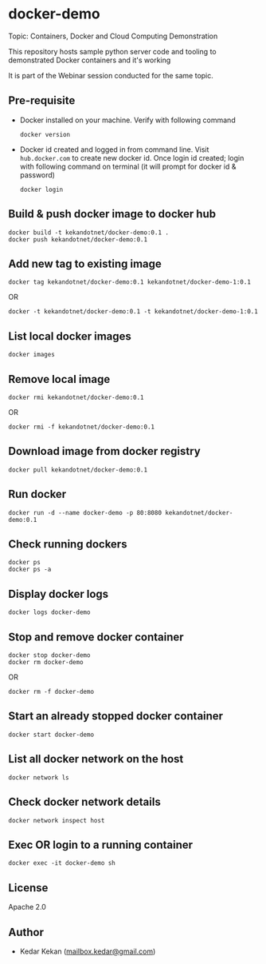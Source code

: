 # docker-demo
Topic: Containers, Docker and Cloud Computing Demonstration

This repository hosts sample python server code and tooling to demonstrated Docker containers and it's working

It is part of the Webinar session conducted for the same topic.

## Pre-requisite
- Docker installed on your machine.
  Verify with following command
  ```
  docker version
  ```
- Docker id created and logged in from command line.
  Visit `hub.docker.com` to create new docker id. Once login id created; login with following command on terminal (it will prompt for docker id & password)
  ```
  docker login
  ```

## Build & push docker image to docker hub
```
docker build -t kekandotnet/docker-demo:0.1 .
docker push kekandotnet/docker-demo:0.1
```

## Add new tag to existing image
```
docker tag kekandotnet/docker-demo:0.1 kekandotnet/docker-demo-1:0.1
```
OR
```
docker -t kekandotnet/docker-demo:0.1 -t kekandotnet/docker-demo-1:0.1
```

## List local docker images
```
docker images
```
## Remove local image
```
docker rmi kekandotnet/docker-demo:0.1
```
OR
```
docker rmi -f kekandotnet/docker-demo:0.1
```
## Download image from docker registry
```
docker pull kekandotnet/docker-demo:0.1
```

## Run docker
```
docker run -d --name docker-demo -p 80:8080 kekandotnet/docker-demo:0.1
```

## Check running dockers
```
docker ps
docker ps -a
```

## Display docker logs
```
docker logs docker-demo
```

## Stop and remove docker container
```
docker stop docker-demo
docker rm docker-demo
```
OR
```
docker rm -f docker-demo
```

## Start an already stopped docker container
```
docker start docker-demo
```

## List all docker network on the host
```
docker network ls
```

## Check docker network details
```
docker network inspect host
```

## Exec OR login to a running container
```
docker exec -it docker-demo sh
```

## License
Apache 2.0

## Author
- Kedar Kekan (mailbox.kedar@gmail.com)